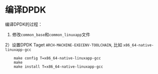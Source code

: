 # 编译DPDK

编译DPDK的过程：

1) 修改`common_base`和`common_linuxapp`文件
		
2）设置DPDK Taget `ARCH-MACHINE-EXECENV-TOOLCHAIN`, 比如 `x86_64-native-linuxapp-gcc`
```
	make config T=x86_64-native-linuxapp-gcc
	make 
	make install T=x86_64-native-linuxapp-gcc
```

